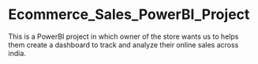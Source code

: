 # Ecommerce_Sales_PowerBI_Project
This is a PowerBI project in which owner of the store wants us to helps them create a dashboard to track and analyze their online sales across india.
